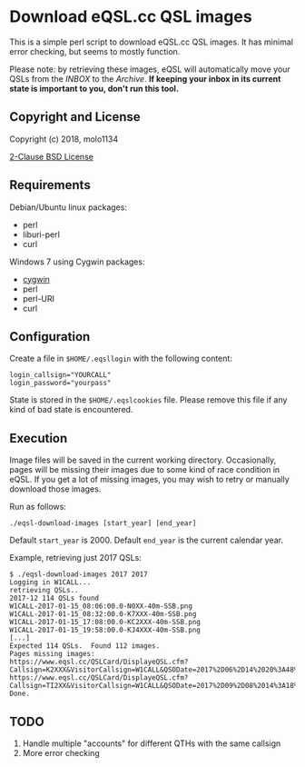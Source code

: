 # Download eQSL.cc QSL images

This is a simple perl script to download eQSL.cc QSL images.  It has minimal
error checking, but seems to mostly function.

Please note: by retrieving these images, eQSL will automatically move your QSLs
from the *INBOX* to the *Archive*.  **If keeping your inbox in its current
state is important to you, don't run this tool.**

## Copyright and License

Copyright (c) 2018, molo1134

[2-Clause BSD License](LICENSE)

## Requirements

Debian/Ubuntu linux packages:
* perl
* liburi-perl
* curl

Windows 7 using Cygwin packages:

* [cygwin](https://www.cygwin.com/)
* perl
* perl-URI
* curl

## Configuration

Create a file in `$HOME/.eqsllogin` with the following content:

```
login_callsign="YOURCALL"
login_password="yourpass"
```

State is stored in the `$HOME/.eqslcookies` file.  Please remove this file if
any kind of bad state is encountered.

## Execution

Image files will be saved in the current working directory.  Occasionally,
pages will be missing their images due to some kind of race condition in eQSL.
If you get a lot of missing images, you may wish to retry or manually download
those images.

Run as follows:

```
./eqsl-download-images [start_year] [end_year]
```

Default `start_year` is 2000.  Default `end_year` is the current calendar year.

Example, retrieving just 2017 QSLs:

```
$ ./eqsl-download-images 2017 2017
Logging in W1CALL...
retrieving QSLs..
2017-12 114 QSLs found
W1CALL-2017-01-15_08:06:00.0-N0XX-40m-SSB.png
W1CALL-2017-01-15_08:32:00.0-K7XXX-40m-SSB.png
W1CALL-2017-01-15_17:08:00.0-KC2XXX-40m-SSB.png
W1CALL-2017-01-15_19:58:00.0-KJ4XXX-40m-SSB.png
[...]
Expected 114 QSLs.  Found 112 images.
Pages missing images:
https://www.eqsl.cc/QSLCard/DisplayeQSL.cfm?Callsign=K2XXX&VisitorCallsign=W1CALL&QSODate=2017%2D06%2D14%2020%3A48%3A00%2E0&Band=2M&Mode=SSB
https://www.eqsl.cc/QSLCard/DisplayeQSL.cfm?Callsign=TI2XX&VisitorCallsign=W1CALL&QSODate=2017%2D09%2D08%2014%3A18%3A00%2E0&Band=20M&Mode=SSB
Done.
```

## TODO

1. Handle multiple "accounts" for different QTHs with the same callsign
2. More error checking

